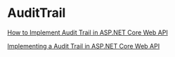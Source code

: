 # AuditTrail


[How to Implement Audit Trail in ASP.NET Core Web API](https://code-maze.com/aspnetcore-audit-trail/)

[Implementing a Audit Trail in ASP.NET Core Web API](https://www.c-sharpcorner.com/article/implementing-a-audit-trail-in-asp-net-core-web-api/)


